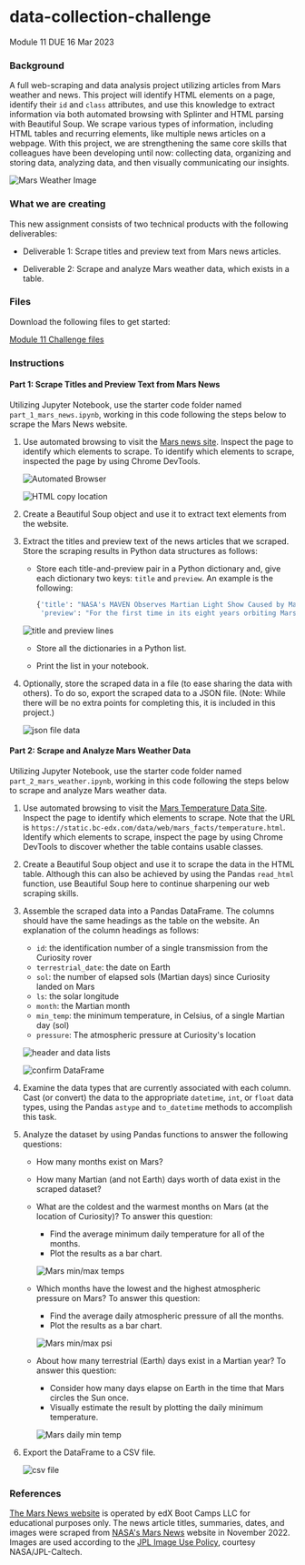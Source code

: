 # data-collection-challenge

Module 11 DUE 16 Mar 2023

### Background

A full web-scraping and data analysis project utilizing articles from Mars weather and news. This project will identify HTML elements on a page, identify their `id` and `class` attributes, and use this knowledge to extract information via both automated browsing with Splinter and HTML parsing with Beautiful Soup. We scrape various types of information, including HTML tables and recurring elements, like multiple news articles on a webpage. With this project, we are strengthening the same core skills that colleagues have been developing until now: collecting data, organizing and storing data, analyzing data, and then visually communicating our insights.

   ![Mars Weather Image](https://github.com/mugsiemx/data-collection-challenge/blob/main/MarsCollections/Images/MarsWeatherImage.jpg)

### What we are creating

This new assignment consists of two technical products with the following deliverables:

- Deliverable 1: Scrape titles and preview text from Mars news articles.

- Deliverable 2: Scrape and analyze Mars weather data, which exists in a table.

### Files

Download the following files to get started:

[Module 11 Challenge files](https://static.bc-edx.com/data/dl-1-2/m11/lms/starter/Starter_Code_v1.2.2.zip)

### Instructions

#### Part 1: Scrape Titles and Preview Text from Mars News

Utilizing Jupyter Notebook, use the starter code folder named `part_1_mars_news.ipynb`, working in this code following the steps below to scrape the Mars News website.

1. Use automated browsing to visit the [Mars news site](https://static.bc-edx.com/data/web/mars_news/index.html). Inspect the page to identify which elements to scrape. To identify which elements to scrape, inspected the page by using Chrome DevTools.

   ![Automated Browser](https://github.com/mugsiemx/data-collection-challenge/blob/main/MarsCollections/Images/automated%20browsing%20used%20to%20visit%20site.png)
   
   ![HTML copy location](https://github.com/mugsiemx/data-collection-challenge/blob/main/MarsCollections/Images/get%20html%20to%20store%20as%20string.png)

2. Create a Beautiful Soup object and use it to extract text elements from the website.
   
3. Extract the titles and preview text of the news articles that we scraped. Store the scraping results in Python data structures as follows:

   - Store each title-and-preview pair in a Python dictionary and, give each dictionary two keys: `title` and `preview`. An example is the following:

     ```python
     {'title': "NASA's MAVEN Observes Martian Light Show Caused by Major Solar Storm",
      'preview': "For the first time in its eight years orbiting Mars, NASA’s MAVEN mission witnessed two different types of ultraviolet aurorae simultaneously, the result of solar storms that began on Aug. 27."}
     ```
   ![title and preview lines](https://github.com/mugsiemx/data-collection-challenge/blob/main/MarsCollections/Images/verify%20first%20lines%20of%20scraped%20data.png)
   
   - Store all the dictionaries in a Python list.

   - Print the list in your notebook.

4. Optionally, store the scraped data in a file (to ease sharing the data with others). To do so, export the scraped data to a JSON file.
   (Note: While there will be no extra points for completing this, it is included in this project.)

   ![json file data](https://github.com/mugsiemx/data-collection-challenge/blob/main/MarsCollections/Images/json%20file%20data.png)

#### Part 2: Scrape and Analyze Mars Weather Data

Utilizing Jupyter Notebook, use the starter code folder named `part_2_mars_weather.ipynb`, working in this code following the steps below to scrape and analyze Mars weather data.

1. Use automated browsing to visit the [Mars Temperature Data Site](https://static.bc-edx.com/data/web/mars_facts/temperature.html). Inspect the page to identify which elements to scrape. Note that the URL is `https://static.bc-edx.com/data/web/mars_facts/temperature.html`. Identify which elements to scrape, inspect the page by using Chrome DevTools to discover whether the table contains usable classes.

2. Create a Beautiful Soup object and use it to scrape the data in the HTML table. Although this can also be achieved by using the Pandas `read_html` function, use Beautiful Soup here to continue sharpening our web scraping skills.

3. Assemble the scraped data into a Pandas DataFrame. The columns should have the same headings as the table on the website. An explanation of the column headings as follows:

   - `id`: the identification number of a single transmission from the Curiosity rover
   - `terrestrial_date`: the date on Earth
   - `sol`: the number of elapsed sols (Martian days) since Curiosity landed on Mars
   - `ls`: the solar longitude
   - `month`: the Martian month
   - `min_temp`: the minimum temperature, in Celsius, of a single Martian day (sol)
   - `pressure`: The atmospheric pressure at Curiosity's location
   
   ![header and data lists](https://github.com/mugsiemx/data-collection-challenge/blob/main/MarsCollections/Images/verify%20header%20and%20data%20lists.png)
   
   ![confirm DataFrame](https://github.com/mugsiemx/data-collection-challenge/blob/main/MarsCollections/Images/confirm%20data%20frame.png)

4. Examine the data types that are currently associated with each column. Cast (or convert) the data to the appropriate `datetime`, `int`, or `float` data types, using the Pandas `astype` and `to_datetime` methods to accomplish this task.

5. Analyze the dataset by using Pandas functions to answer the following questions:

   - How many months exist on Mars?
   - How many Martian (and not Earth) days worth of data exist in the scraped dataset?
   - What are the coldest and the warmest months on Mars (at the location of Curiosity)? To answer this question:
     - Find the average minimum daily temperature for all of the months.
     - Plot the results as a bar chart.
     
     ![Mars min/max temps](https://github.com/mugsiemx/data-collection-challenge/blob/main/MarsCollections/Images/Mars%20Average%20Temperature%20by%20Month.png)
     
   - Which months have the lowest and the highest atmospheric pressure on Mars? To answer this question:
     - Find the average daily atmospheric pressure of all the months.
     - Plot the results as a bar chart.
     
     ![Mars min/max psi](https://github.com/mugsiemx/data-collection-challenge/blob/main/MarsCollections/Images/Mars%20Average%20Pressure%20by%20Month.png)
     
   - About how many terrestrial (Earth) days exist in a Martian year? To answer this question:
     - Consider how many days elapse on Earth in the time that Mars circles the Sun once.
     - Visually estimate the result by plotting the daily minimum temperature.
          
     ![Mars daily min temp](https://github.com/mugsiemx/data-collection-challenge/blob/main/MarsCollections/Images/Mars%20Minimum%20Temperature%20per%20Martian%20Day.png)

6. Export the DataFrame to a CSV file.

   ![csv file](https://github.com/mugsiemx/data-collection-challenge/blob/main/MarsCollections/Images/verify%20csv%20file%20write.png)
### References

[The Mars News website](https://static.bc-edx.com/data/web/mars_news/index.html) is operated by edX Boot Camps LLC for educational purposes only. The news article titles, summaries, dates, and images were scraped from [NASA's Mars News](https://mars.nasa.gov/) website in November 2022. Images are used according to the [JPL Image Use Policy](https://www.jpl.nasa.gov/jpl-image-use-policy), courtesy NASA/JPL-Caltech.
